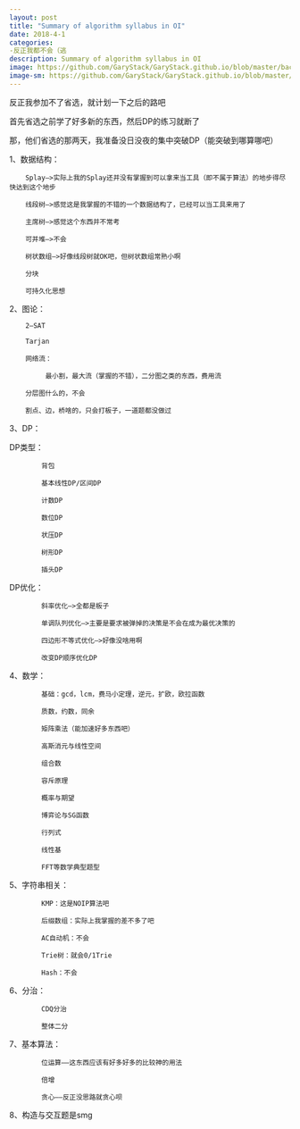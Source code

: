 ```yaml
---
layout: post
title: "Summary of algorithm syllabus in OI"
date: 2018-4-1
categories:
-反正我都不会（逃
description: Summary of algorithm syllabus in OI
image: https://github.com/GaryStack/GaryStack.github.io/blob/master/background/Other/%E9%9D%9E%E5%8A%A8%E6%BC%AB/555561.jpg?raw=true
image-sm: https://github.com/GaryStack/GaryStack.github.io/blob/master/background/Other/%E9%9D%9E%E5%8A%A8%E6%BC%AB/555561.jpg?raw=true
---
```

反正我参加不了省选，就计划一下之后的路吧

首先省选之前学了好多新的东西，然后DP的练习就断了

那，他们省选的那两天，我准备没日没夜的集中突破DP（能突破到哪算哪吧）

1、数据结构：

   		Splay—>实际上我的Splay还并没有掌握到可以拿来当工具（即不属于算法）的地步得尽快达到这个地步
   
   		线段树—>感觉这是我掌握的不错的一个数据结构了，已经可以当工具来用了
   
   		主席树—>感觉这个东西并不常考
   
   		可并堆—>不会
   
   		树状数组—>好像线段树就OK吧，但树状数组常熟小啊
   
   		分块
   
   		可持久化思想
   
2、图论：
	
  		2—SAT
	
 		Tarjan
	
		网络流：
	
      		 最小割，最大流（掌握的不错），二分图之类的东西，费用流
	
 		分层图什么的，不会
	
  		割点、边，桥啥的，只会打板子，一道题都没做过
	
3、DP：

  DP类型：
    
    		背包
	  
    		基本线性DP/区间DP
	  
    		计数DP
	  
    		数位DP
	  
    		状压DP
	  
    		树形DP
	  
    		插头DP
  
  DP优化：
	  
    		斜率优化—>全都是板子
	  
    		单调队列优化—>主要是要求被弹掉的决策是不会在成为最优决策的
	  
    		四边形不等式优化—>好像没啥用啊
	  
    		改变DP顺序优化DP
4、数学：
	  
    		基础：gcd，lcm，费马小定理，逆元，扩欧，欧拉函数
	  
    		质数，约数，同余
	  
    		矩阵乘法（能加速好多东西吧）
	  
    		高斯消元与线性空间
	  
    		组合数
	  
    		容斥原理
	  
    		概率与期望
	
    		博弈论与SG函数
	  
    		行列式
	
    		线性基
	
    		FFT等数学典型题型

5、字符串相关：
	  
    		KMP：这是NOIP算法吧
	
    		后缀数组：实际上我掌握的差不多了吧
	
    		AC自动机：不会
	
    		Trie树：就会0/1Trie
	
    		Hash：不会

6、分治：
	
    		CDQ分治
	
    		整体二分
  
7、基本算法：
	
    		位运算——这东西应该有好多好多的比较神的用法
	  
    		倍增
	  
    		贪心——反正没思路就贪心呗

8、构造与交互题是smg
